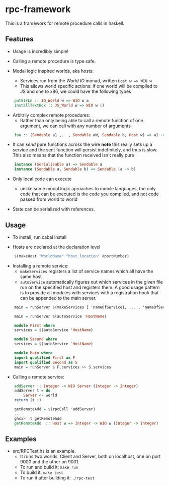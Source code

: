 rpc-framework
=============

This is a framework for remote procedure calls in haskell.

Features
--------
* Usage is incredibly simple!

* Calling a remote procedure is type safe.

* Modal logic inspired worlds, aka hosts:
    * Services run from the _World IO_ monad, written `Host w => WIO w`
    * This allows world specific actions: if one world will be compiled to JS and one to x86, we could have the following types

```haskell
    putStrLn :: IO_World w => WIO w a
    installTextBox :: JS_World w => WIO w ()
```

* Arbitrily complex remote procedures:
    * Rather than only being able to call a remote function of one argument, we can call with any number of arguments

```haskell
    foo :: (Sendable a1 ,..., Sendable aN, Sendable b, Host w) => a1 -> ... -> aN -> WIO w b
```

* It can _send_ pure functions across the wire **note** this really sets up a service and the sent function will persist indefinitely, and thus is slow.  This also means that the function received isn't really pure

```haskell 
    instance (Serializable a) => Sendable a
    instance (Sendable a, Sendable b) => Sendable (a -> b)
```

* Only local code can execute
    * unlike some modal logic aproaches to mobile languages, the only code that can be executed is the code you compiled, and not code passed from world to world

* State can be serialized with references.

Usage
-----

* To install, run cabal install

* Hosts are declared at the declaration level
```haskell
    $(makeHost "WorldName" "host_location" #portNumber)
```
* Installing a remote service: 
   * `makeServices` registers a list of service names which all have the same host 
   * `autoService` automatically figures out which services in the given file run on the specified host and registers them.  A good usage pattern is to provide all modules with services with a registration hook that can be appended to the main server.

```haskell
    main = runServer $(makeServices [ 'nameOfService1, ... , 'nameOfServiceN])
```

```haskell
    main = runServer $(autoService 'HostName)
```

```haskell
    module First where
    services = $(autoService 'HostName)

    module Second where
    services = $(autoService 'HostName)

    module Main where
    import qualified First as F
    import qualified Second as S
    main = runServer $ F.services >> S.services
```

* Calling a remote service:
```haskell
    addServer :: Integer -> WIO Server (Integer -> Integer)
    addServer t = do
        Server <- world
	return (t +)

    getRemoteAdd = $(rpcCall 'addServer)
    ...
    ghci> :t getRemoteAdd
    getRemoteAdd  :: Host w => Integer -> WIO w (Integer -> Integer)
```

Examples
--------

* src/RPCTest.hs is an example.  
    * It runs two worlds, Client and Server, both on localhost, one on port 9000 and the other on 9001.
    * To run and build it:  `make run`
    * To build it: `make test`
    * To run it after building it: `./rpc-test`





